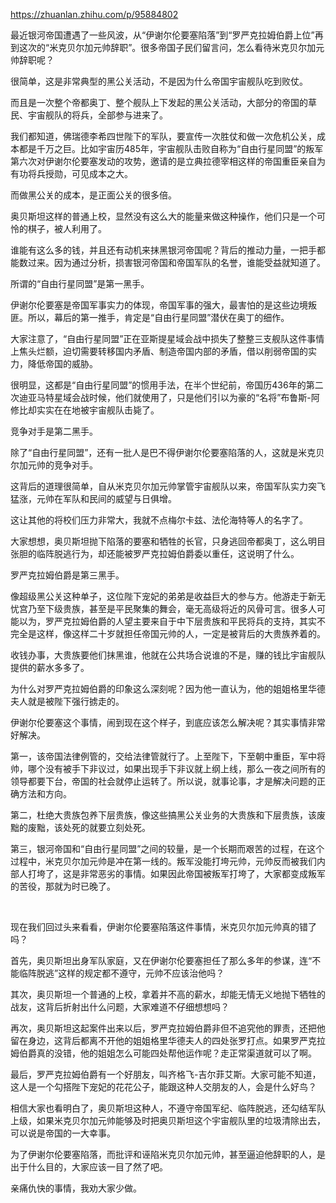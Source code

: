 https://zhuanlan.zhihu.com/p/95884802

最近银河帝国遭遇了一些风波，从“伊谢尔伦要塞陷落”到“罗严克拉姆伯爵上位”再到这次的“米克贝尔加元帅辞职”。很多帝国子民们留言问，怎么看待米克贝尔加元帅辞职呢？



很简单，这是非常典型的黑公关活动，不是因为什么帝国宇宙舰队吃到败仗。



而且是一次整个帝都奥丁、整个舰队上下发起的黑公关活动，大部分的帝国的草民、宇宙舰队的将兵，全部参与进来了。



我们都知道，佛瑞德李希四世陛下的军队，要宣传一次胜仗和做一次危机公关，成本都是千万之巨。比如宇宙历485年，宇宙舰队击败自称为“自由行星同盟”的叛军第六次对伊谢尔伦要塞发动的攻势，邀请的是立典拉德宰相这样的帝国重臣亲自为有功将兵授勋，可见成本之大。



而做黑公关的成本，是正面公关的很多倍。



奥贝斯坦这样的普通上校，显然没有这么大的能量来做这种操作，他们只是一个可怜的棋子，被人利用了。



谁能有这么多的钱，并且还有动机来抹黑银河帝国呢？背后的推动力量，一把手都能数过来。因为通过分析，损害银河帝国和帝国军队的名誉，谁能受益就知道了。



所谓的“自由行星同盟”是第一黑手。



伊谢尔伦要塞是帝国军事实力的体现，帝国军事的强大，最害怕的是这些边境叛匪。所以，幕后的第一推手，肯定是“自由行星同盟”潜伏在奥丁的细作。



大家注意了，“自由行星同盟”正在亚斯提星域会战中损失了整整三支舰队这件事情上焦头烂额，迫切需要转移国内矛盾、制造帝国内部的矛盾，借以削弱帝国的实力，降低帝国的威胁。



很明显，这都是“自由行星同盟”的惯用手法，在半个世纪前，帝国历436年的第二次迪亚马特星域会战时候，他们就使用了，只是他们引以为豪的“名将”布鲁斯-阿修比却实实在在地被宇宙舰队击毙了。



竞争对手是第二黑手。



除了“自由行星同盟”，还有一批人是巴不得伊谢尔伦要塞陷落的人，这就是米克贝尔加元帅的竞争对手。



这背后的道理很简单，自从米克贝尔加元帅掌管宇宙舰队以来，帝国军队实力突飞猛涨，元帅在军队和民间的威望与日俱增。



这让其他的将校们压力非常大，我就不点梅尔卡兹、法伦海特等人的名字了。



大家想想，奥贝斯坦抛下陷落的要塞和牺牲的长官，只身逃回帝都奥丁，这么明目张胆的临阵脱逃行为，却还能被罗严克拉姆伯爵委以重任，这说明了什么。



罗严克拉姆伯爵是第三黑手。



像超级黑公关这种单子，这位陛下宠妃的弟弟是收益巨大的参与方。他游走于新无忧宫乃至下级贵族，甚至是平民聚集的舞会，毫无高级将近的风骨可言。很多人可能以为，罗严克拉姆伯爵的人望主要来自于中下层贵族和平民将兵的支持，其实不完全是这样，像这样二十岁就担任帝国元帅的人，一定是被背后的大贵族养着的。



收钱办事，大贵族要他们抹黑谁，他就在公共场合说谁的不是，赚的钱比宇宙舰队提供的薪水多多了。



为什么对罗严克拉姆伯爵的印象这么深刻呢？因为他一直认为，他的姐姐格里华德夫人就是被陛下强行掳走的。



伊谢尔伦要塞这个事情，闹到现在这个样子，到底应该怎么解决呢？其实事情非常好解决。



第一，该帝国法律例管的，交给法律管就行了。上至陛下，下至朝中重臣，军中将帅，哪个没有被手下非议过，如果出现手下非议就上纲上线，那么一夜之间所有的领导都要下台，帝国的社会就停止运转了。所以说，就事论事，才是解决问题的正确方法和方向。



第二，杜绝大贵族包养下层贵族，像这些搞黑公关业务的大贵族和下层贵族，该废黜的废黜，该处死的就要立刻处死。



第三，银河帝国和“自由行星同盟”之间的较量，是一个长期而艰苦的过程，在这个过程中，米克贝尔加元帅是冲在第一线的。叛军没能打垮元帅，元帅反而被我们内部人打垮了，这是非常恶劣的事情。如果因此帝国被叛军打垮了，大家都变成叛军的苦役，那就为时已晚了。

​

现在我们回过头来看看，伊谢尔伦要塞陷落这件事情，米克贝尔加元帅真的错了吗？



首先，奥贝斯坦出身军队家庭，又在伊谢尔伦要塞担任了那么多年的参谋，连“不能临阵脱逃”这样的规定都不遵守，元帅不应该治他吗？



其次，奥贝斯坦一个普通的上校，拿着并不高的薪水，却能无情无义地抛下牺牲的战友，这背后折射出什么问题，大家难道不仔细想想吗？



再次，奥贝斯坦这起案件出来以后，罗严克拉姆伯爵非但不追究他的罪责，还把他留在身边，这背后都离不开他的姐姐格里华德夫人的四处张罗打点。如果罗严克拉姆伯爵真的没错，他的姐姐怎么可能四处帮他运作呢？走正常渠道就可以了啊。



最后，罗严克拉姆伯爵有一个好朋友，叫齐格飞-吉尔菲艾斯。大家可能不知道，这人是一个勾搭陛下宠妃的花花公子，能跟这种人交朋友的人，会是什么好鸟？



相信大家也看明白了，奥贝斯坦这种人，不遵守帝国军纪、临阵脱逃，还勾结军队上级，如果米克贝尔加元帅能够及时把奥贝斯坦这个宇宙舰队里的垃圾清除出去，可以说是帝国的一大幸事。



为了伊谢尔伦要塞陷落，而批评和诬陷米克贝尔加元帅，甚至逼迫他辞职的人，是出于什么目的，大家应该一目了然了吧。



亲痛仇快的事情，我劝大家少做。
